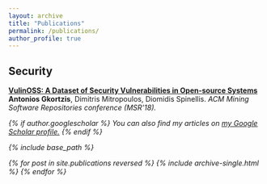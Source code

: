 ```yaml
---
layout: archive
title: "Publications"
permalink: /publications/
author_profile: true
---
```



## Security
<b>[VulinOSS: A Dataset of Security Vulnerabilities in Open-source Systems](https://antonisgkortzis.github.io/publications/MSR18)</b><br>
<b>Antonios Gkortzis</b>, Dimitris Mitropoulos, Diomidis Spinellis. <i>ACM Mining Software Repositories conference (MSR'18). <br>


{% if author.googlescholar %}
  You can also find my articles on <u><a href="{{author.googlescholar}}">my Google Scholar profile</a>.</u>
{% endif %}

{% include base_path %}

{% for post in site.publications reversed %}
  {% include archive-single.html %}
{% endfor %}
